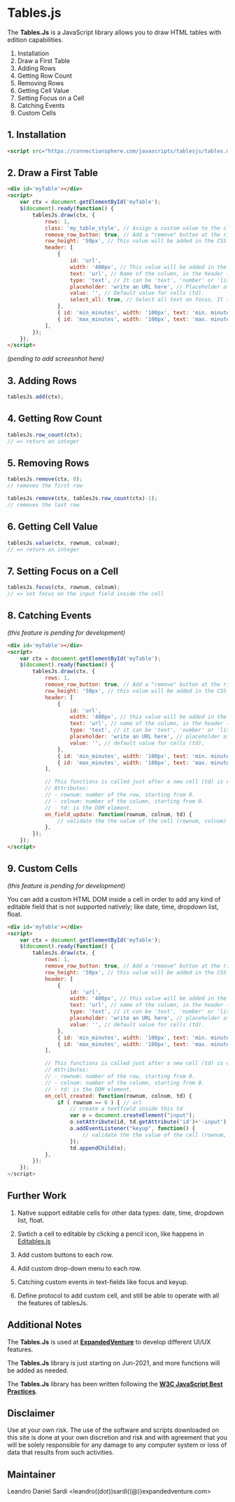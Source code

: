 # Tables.js

The **Tables.Js** is a JavaScript library allows you to draw HTML tables with edition capabilities. 

1. Installation
2. Draw a First Table
3. Adding Rows
4. Getting Row Count
5. Removing Rows
6. Getting Cell Value
7. Setting Focus on a Cell
8. Catching Events
9. Custom Cells

## 1. Installation

```html
<script src="https://connectionsphere.com/javascripts/tablesjs/tables.min.js" type="text/javascript"></script>
```

## 2. Draw a First Table

```html
<div id='myTable'></div>
<script>
    var ctx = document.getElementById('myTable');
    $(document).ready(function() {
        tablesJs.draw(ctx, {
            rows: 1,
            class: 'my_table_style', // Assign a custom value to the class atribute of the table.
            remove_row_button: true, // Add a "remove" button at the right side of each row. This is false by default.
            row_height: '50px', // This value will be added in the CSS heigh attribute of the row (tr).
            header: [
                {
                    id: 'url',
                    width: '400px', // This value will be added in the CSS width attribute of the column (th).
                    text: 'url', // Name of the column, in the header (th).
                    type: 'text', // It can be 'text', 'number' or 'list'.
                    placeholder: 'write an URL here', // Placeholder attribute of the input field. It is null by default.
                    value: '', // Default value for cells (td).
                    select_all: true, // Select all text on focus. It is false by default. 
                },
                { id: 'min_minutes', width: '100px', text: 'min. minutes', type: 'int', value: 10 },
                { id: 'max_minutes', width: '100px', text: 'max. minutes', type: 'int', value: 5 },
            ],
        });
    });
</script>
```

*(pending to add screesnhot here)*

## 3. Adding Rows

```javascript
tablesJs.add(ctx);
```

## 4. Getting Row Count

```javascript
tablesJs.row_count(ctx);
// => return an integer
```

## 5. Removing Rows

```javascript
tablesJs.remove(ctx, 0);
// removes the first row
```

```javascript
tablesJs.remove(ctx, tablesJs.row_count(ctx)-1);
// removes the last row
```

## 6. Getting Cell Value

```javascript
tablesJs.value(ctx, rownum, colnum);
// => return an integer
```

## 7. Setting Focus on a Cell

```javascript
tablesJs.focus(ctx, rownum, colnum);
// => set focus on the input field inside the cell
```


## 8. Catching Events

*(this feature is pending for development)*

```html
<div id='myTable'></div>
<script>
    var ctx = document.getElementById('myTable');
    $(document).ready(function() {
        tablesJs.draw(ctx, {
            rows: 1,
            remove_row_button: true, // Add a "remove" button at the right side of each row. This is false by default.
            row_height: '50px', // this value will be added in the CSS heigh attribute of the row (tr).
            header: [
                {
                    id: 'url',
                    width: '400px', // this value will be added in the CSS width attribute of the column (th).
                    text: 'url', // name of the column, in the header (th).
                    type: 'text', // it can be 'text', 'number' or 'list'.
                    placeholder: 'write an URL here', // placeholder attribute of the input field. It is null by default.
                    value: '', // default value for cells (td).
                },
                { id: 'min_minutes', width: '100px', text: 'min. minutes', type: 'int', value: 10 },
                { id: 'max_minutes', width: '100px', text: 'max. minutes', type: 'int', value: 5 },
            ],

            // This functions is called just after a new cell (td) is created.
            // Attributes:
            // - rownum: number of the row, starting from 0.
            // - colnum: number of the column, starting from 0.
            // - td: is the DOM element.
            on_field_update: function(rownum, colnum, td) {
                // validate the the value of the cell (rownum, colnum) in the table inside ctx.
            },
        });
    });
</script>
```

## 9. Custom Cells

*(this feature is pending for development)*

You can add a custom HTML DOM inside a cell in order to add any kind of editable field that is not supported natively; like date, time, dropdown list, float. 

```html
<div id='myTable'></div>
<script>
    var ctx = document.getElementById('myTable');
    $(document).ready(function() {
        tablesJs.draw(ctx, {
            rows: 1,
            remove_row_button: true, // Add a "remove" button at the right side of each row. This is false by default.
            row_height: '50px', // this value will be added in the CSS heigh attribute of the row (tr).
            header: [
                {
                    id: 'url',
                    width: '400px', // this value will be added in the CSS width attribute of the column (th).
                    text: 'url', // name of the column, in the header (th).
                    type: 'text', // it can be 'text', 'number' or 'list'.
                    placeholder: 'write an URL here', // placeholder attribute of the input field. It is null by default.
                    value: '', // default value for cells (td).
                },
                { id: 'min_minutes', width: '100px', text: 'min. minutes', type: 'int', value: 10 },
                { id: 'max_minutes', width: '100px', text: 'max. minutes', type: 'int', value: 5 },
            ],

            // This functions is called just after a new cell (td) is created.
            // Attributes:
            // - rownum: number of the row, starting from 0.
            // - colnum: number of the column, starting from 0.
            // - td: is the DOM element.
            on_cell_created: function(rownum, colnum, td) {
                if ( rownum == 0 ) { // url
                    // create a textfield inside this td
                    var o = document.createElement("input");
                    o.setAttribute(id, td.getAttribute('id')+'-input');
                    o.addEventListener("keyup", function() {  
                        // validate the the value of the cell (rownum, colnum) in the table inside ctx.
                    });
                    td.appendChild(o);
            },
        });
    });
</script>
```

## Further Work

1. Native support editable cells for other data types: date, time, dropdown list, float. 

2. Swtich a cell to editable by clicking a pencil icon, like happens in [Editables.js](https://github.com/leandrosardi/editablesjs)

3. Add custom buttons to each row.

4. Add custom drop-down menu to each row.

5. Catching custom events in text-fields like focus and keyup.

6. Define protocol to add custom cell, and still be able to operate with all the features of tablesJs.


## Additional Notes

The **Tables.Js** is used at [**ExpandedVenture**](https://expandedventure.com/expandedventure) to develop different UI/UX features.

The **Tables.Js** library is just starting on Jun-2021, and more functions will be added as needed.

The **Tables.Js** library has been written following the [**W3C JavaScript Best Practices**](https://www.w3.org/community/webed/wiki/JavaScript_best_practices).

## Disclaimer

Use at your own risk. The use of the software and scripts downloaded on this site is done at your own discretion and risk and with agreement that you will be solely responsible for any damage to any computer system or loss of data that results from such activities.

## Maintainer

Leandro Daniel Sardi <leandro((dot))sardi((@))expandedventure.com>


